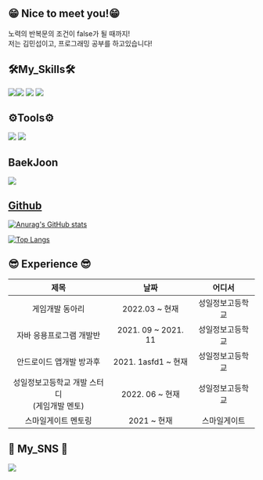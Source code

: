 ## 😁 Nice to meet you!😁
노력의 반복문의 조건이 false가 될 때까지!<br>
저는 김민섭이고, 프로그래밍 공부를 하고있습니다!

## 🛠My_Skills🛠
<img src="https://img.shields.io/badge/Java-4169e1?style=flat-square&logo=Java&logoColor=white"/><img src="https://img.shields.io/badge/Android-3DDC84?style=flat-square&logo=Android&logoColor=white"/>  <img src="https://img.shields.io/badge/GitHub-181717?style=flat-square&logo=GitHub&logoColor=white"/>
<img src="https://img.shields.io/badge/Oracle-F80000?style=flat-square&logo=Oracle&logoColor=white"/>

## ⚙Tools⚙
<img src="https://img.shields.io/badge/Intellij IDEA-000000?style=flat-square&logo=Intellij IDEA&logoColor=white"/> <img src="https://img.shields.io/badge/Android Studio-005A2B?style=flat-square&logo=Android Studio&logoColor=white"/> 

## BaekJoon
  <a href = "https://www.acmicpc.net/user/nanamah89">
    <img src = "http://mazassumnida.wtf/api/v2/generate_badge?boj=nanamah89"
  </a>

## Github
![Anurag's GitHub stats](https://github-readme-stats.vercel.app/api?username=MIN-SEOP-KIM&show_icons=true&theme=highcontrast)

[![Top Langs](https://github-readme-stats.vercel.app/api/top-langs/?username=MIN-SEOP-KIM)](https://github.com/anuraghazra/github-readem-starts)

## 😎 Experience 😎
| 제목 | 날짜 | 어디서| 
|:--------:|:--------:|:--------:|
|  게임개발 동아리 | 2022.03 ~ 현재 |  성일정보고등학교 |
| 자바 응용프로그램 개발반 | 2021. 09 ~ 2021. 11 | 성일정보고등학교 | 
| 안드로이드 앱개발 방과후 | 2021. 1asfd1 ~ 현재 | 성일정보고등학교 | 
| 성일정보고등학교 개발 스터디 <br>(게임개발 멘토) | 2022. 06 ~ 현재 | 성일정보고등학교 |
| 스마일게이트 멘토링 | 2021 ~ 현재 | 스마일게이트 |

## :speech_balloon: My_SNS :speech_balloon:
  <a href="https://www.instagram.com/woo0_hooo/"><img src="https://img.shields.io/badge/Instagram-E4405F?style=flat-square&logo=Instagram&logoColor=white&link=https://www.instagram.com/minseop.05/"/></a>
